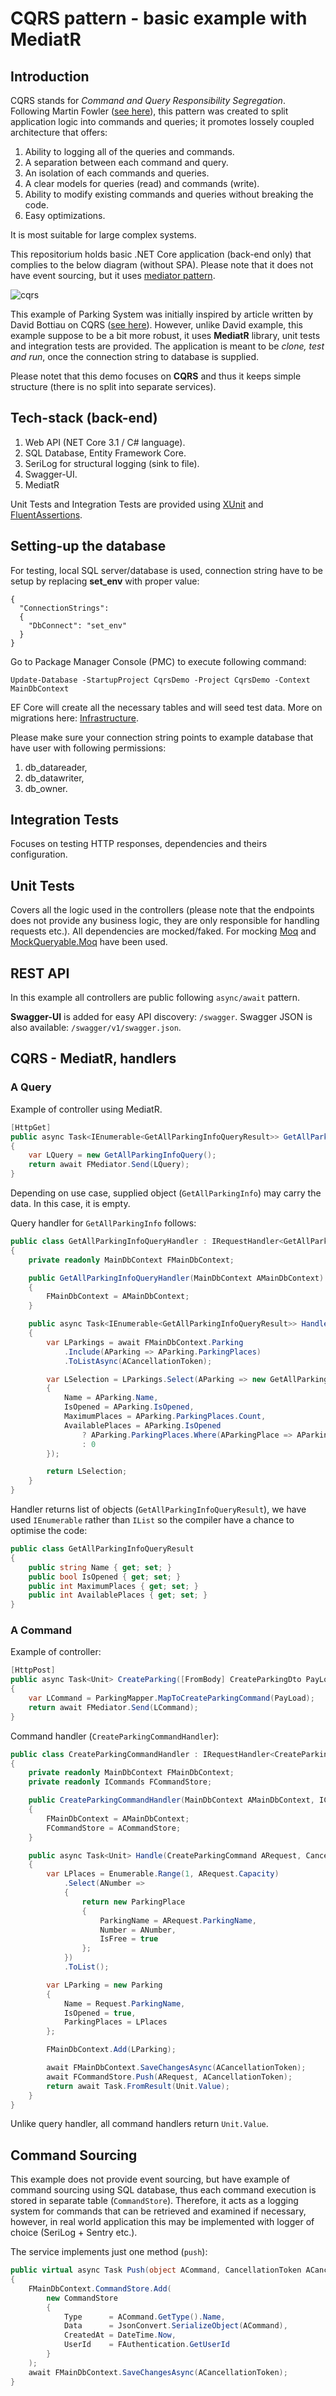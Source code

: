 # CQRS pattern - basic example with MediatR

## Introduction

CQRS stands for _Command and Query Responsibility Segregation_. Following Martin Fowler ([see here](https://martinfowler.com/bliki/CQRS.html)), this pattern was created to split application logic into commands and queries; it promotes lossely coupled architecture that offers:

1. Ability to logging all of the queries and commands.
1. A separation between each command and query.
1. An isolation of each commands and queries.
1. A clear models for queries (read) and commands (write).
1. Ability to modify existing commands and queries without breaking the code.
1. Easy optimizations.

It is most suitable for large complex systems.

This repositorium holds basic .NET Core application (back-end only) that complies to the below diagram (without SPA). Please note that it does not have event sourcing, but it uses [mediator pattern](https://refactoring.guru/design-patterns/mediator).

![cqrs](https://maindbstorage.blob.core.windows.net/tokanpages/content/drawings/cqrs_c4_model_v2.png)

This example of Parking System was initially inspired by article written by David Bottiau on CQRS ([see here](https://medium.com/@dbottiau/a-naive-introduction-to-cqrs-in-c-9d0d99cd2d54)). However, unlike David example, this example suppose to be a bit more robust, it uses __MediatR__ library, unit tests and integration tests are provided. The application is meant to be _clone, test and run_, once the connection string to database is supplied.

Please notet that this demo focuses on __CQRS__ and thus it keeps simple structure (there is no split into separate services).

## Tech-stack (back-end)

1. Web API (NET Core 3.1 / C# language).
1. SQL Database, Entity Framework Core.
1. SeriLog for structural logging (sink to file).
1. Swagger-UI.
1. MediatR

Unit Tests and Integration Tests are provided using [XUnit](https://github.com/xunit/xunit) and [FluentAssertions](https://github.com/fluentassertions/fluentassertions).

## Setting-up the database

For testing, local SQL server/database is used, connection string have to be setup by replacing __set_env__ with proper value:

```
{
  "ConnectionStrings": 
  {
    "DbConnect": "set_env"
  }
}
```

Go to Package Manager Console (PMC) to execute following command:

`Update-Database -StartupProject CqrsDemo -Project CqrsDemo -Context MainDbContext`

EF Core will create all the necessary tables and will seed test data. More on migrations here: [Infrastructure](https://github.com/TomaszKandula/CqrsDemo/tree/master/CqrsDemo/Infrastructure).

Please make sure your connection string points to example database that have user with following permissions:

1. db_datareader,
1. db_datawriter,
1. db_owner.

## Integration Tests

Focuses on testing HTTP responses, dependencies and theirs configuration.

## Unit Tests

Covers all the logic used in the controllers (please note that the endpoints does not provide any business logic, they are only responsible for handling requests etc.). All dependencies are mocked/faked. For mocking [Moq](https://github.com/moq/moq4) and [MockQueryable.Moq](https://github.com/romantitov/MockQueryable) have been used. 

## REST API

In this example all controllers are public following `async/await` pattern.

__Swagger-UI__ is added for easy API discovery: `/swagger`. Swagger JSON is also available: `/swagger/v1/swagger.json`.

## CQRS - MediatR, handlers

### A Query

Example of controller using MediatR.

```csharp
[HttpGet]
public async Task<IEnumerable<GetAllParkingInfoQueryResult>> GetAllParkingInfo()
{
    var LQuery = new GetAllParkingInfoQuery();
    return await FMediator.Send(LQuery);
}
```

Depending on use case, supplied object (`GetAllParkingInfo`) may carry the data. In this case, it is empty.

Query handler for `GetAllParkingInfo` follows:

```csharp
public class GetAllParkingInfoQueryHandler : IRequestHandler<GetAllParkingInfoQuery, IEnumerable<GetAllParkingInfoQueryResult>>
{
    private readonly MainDbContext FMainDbContext;

    public GetAllParkingInfoQueryHandler(MainDbContext AMainDbContext) 
    {
        FMainDbContext = AMainDbContext;
    }

    public async Task<IEnumerable<GetAllParkingInfoQueryResult>> Handle(GetAllParkingInfoQuery ARequest, CancellationToken ACancellationToken) 
    {
        var LParkings = await FMainDbContext.Parking
            .Include(AParking => AParking.ParkingPlaces)
            .ToListAsync(ACancellationToken);

        var LSelection = LParkings.Select(AParking => new GetAllParkingInfoQueryResult
        {
            Name = AParking.Name,
            IsOpened = AParking.IsOpened,
            MaximumPlaces = AParking.ParkingPlaces.Count,
            AvailablePlaces = AParking.IsOpened
                ? AParking.ParkingPlaces.Where(AParkingPlace => AParkingPlace.IsFree).Count()
                : 0
        });

        return LSelection;
    }
}
```

Handler returns list of objects (`GetAllParkingInfoQueryResult`), we have used `IEnumerable` rather than `IList` so the compiler have a chance to optimise the code:

```csharp
public class GetAllParkingInfoQueryResult
{
    public string Name { get; set; }
    public bool IsOpened { get; set; }
    public int MaximumPlaces { get; set; }
    public int AvailablePlaces { get; set; }
}
```

### A Command

Example of controller:

```csharp
[HttpPost]
public async Task<Unit> CreateParking([FromBody] CreateParkingDto PayLoad)
{
    var LCommand = ParkingMapper.MapToCreateParkingCommand(PayLoad);
    return await FMediator.Send(LCommand);
}
```

Command handler (`CreateParkingCommandHandler`):

```csharp
public class CreateParkingCommandHandler : IRequestHandler<CreateParkingCommand, Unit>
{
    private readonly MainDbContext FMainDbContext;
    private readonly ICommands FCommandStore;

    public CreateParkingCommandHandler(MainDbContext AMainDbContext, ICommands ACommandStore) 
    {
        FMainDbContext = AMainDbContext;
        FCommandStore = ACommandStore;
    }

    public async Task<Unit> Handle(CreateParkingCommand ARequest, CancellationToken ACancellationToken)
    {
        var LPlaces = Enumerable.Range(1, ARequest.Capacity)
            .Select(ANumber =>
            {
                return new ParkingPlace
                {
                    ParkingName = ARequest.ParkingName,
                    Number = ANumber,
                    IsFree = true
                };
            })
            .ToList();

        var LParking = new Parking
        {
            Name = Request.ParkingName,
            IsOpened = true,
            ParkingPlaces = LPlaces
        };

        FMainDbContext.Add(LParking);

        await FMainDbContext.SaveChangesAsync(ACancellationToken);
        await FCommandStore.Push(ARequest, ACancellationToken);
        return await Task.FromResult(Unit.Value);
    }
}
```

Unlike query handler, all command handlers return `Unit.Value`.

## Command Sourcing

This example does not provide event sourcing, but have example of command sourcing using SQL database, thus each command execution is stored in separate table (`CommandStore`). Therefore, it acts as a logging system for commands that can be retrieved and examined if necessary, however, in real world application this may be implemented with logger of choice (SeriLog + Sentry etc.).

The service implements just one method (`push`):

```csharp
public virtual async Task Push(object ACommand, CancellationToken ACancellationToken = default)
{
    FMainDbContext.CommandStore.Add(
        new CommandStore
        {
            Type      = ACommand.GetType().Name,
            Data      = JsonConvert.SerializeObject(ACommand),
            CreatedAt = DateTime.Now,
            UserId    = FAuthentication.GetUserId
        }
    );
    await FMainDbContext.SaveChangesAsync(ACancellationToken);
}
```

